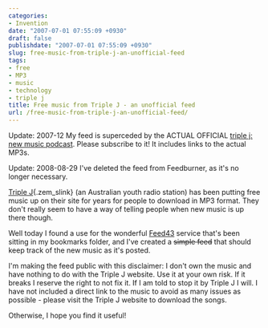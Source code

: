 ```yaml
---
categories:
- Invention
date: "2007-07-01 07:55:09 +0930"
draft: false
publishdate: "2007-07-01 07:55:09 +0930"
slug: free-music-from-triple-j-an-unofficial-feed
tags:
- free
- MP3
- music
- technology
- triple j
title: Free music from Triple J - an unofficial feed
url: /free-music-from-triple-j-an-unofficial-feed/
---
```

<span class="update"><span class="date">Update: 2007-12</span> My feed
is superceded by the ACTUAL OFFICIAL [triple j: new music
podcast](http://www.abc.net.au/triplej/listen/free_mp3s.xml). Please
subscribe to it! It includes links to the actual MP3s.</span>

<span class="update"><span class="date">Update: 2008-08-29</span> I've
deleted the feed from Feedburner, as it's no longer necessary.</span>

[Triple J](http://triplej.net.au/ "Triple J"){.zem_slink} (an Australian
youth radio station) has been putting free music up on their site for
years for people to download in MP3 format. They don't really seem to
have a way of telling people when new music is up there though.

Well today I found a use for the wonderful [Feed43](http://feed43.com/)
service that's been sitting in my bookmarks folder, and I've created a
~~simple feed~~ that should keep track of the new music as it's posted.

I'm making the feed public with this disclaimer: I don't own the music
and have nothing to do with the Triple J website. Use it at your own
risk. If it breaks I reserve the right to not fix it. If I am told to
stop it by Triple J I will. I have not included a direct link to the
music to avoid as many issues as possible - please visit the Triple J
website to download the songs.

Otherwise, I hope you find it useful!